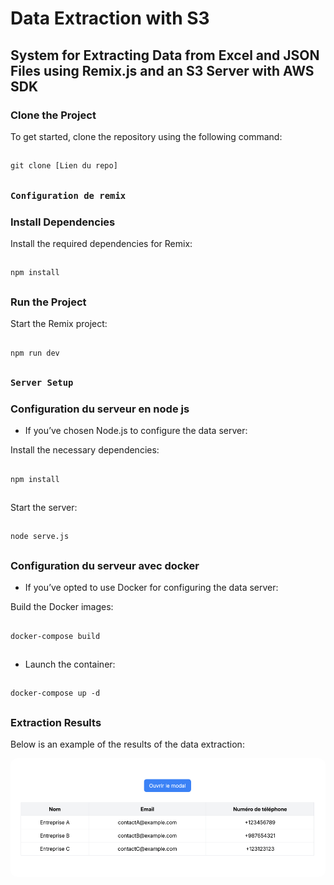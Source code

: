 # Data Extraction with S3

## System for Extracting Data from Excel and JSON Files using Remix.js and an S3 Server with AWS SDK

### Clone the Project

To get started, clone the repository using the following command:

##

    git clone [Lien du repo]

##

### `Configuration de remix`

### Install Dependencies

Install the required dependencies for Remix:

##

    npm install

##

### Run the Project

Start the Remix project:

##

    npm run dev

##

### `Server Setup`

### Configuration du serveur en node js

- If you’ve chosen Node.js to configure the data server:

Install the necessary dependencies:

##

    npm install

##

Start the server:

##

    node serve.js

##

### Configuration du serveur avec docker

- If you’ve opted to use Docker for configuring the data server:

Build the Docker images:

##

    docker-compose build

##

- Launch the container:

##

    docker-compose up -d

##

### Extraction Results

Below is an example of the results of the data extraction:

<div align="center">
  <img src="./img/result.jpg" alt="Images de resultat" style="border-radius: 10px;">
</div>
